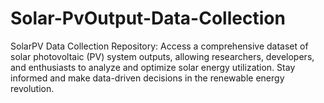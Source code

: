 # Solar-PvOutput-Data-Collection
SolarPV Data Collection Repository: Access a comprehensive dataset of solar photovoltaic (PV) system outputs, allowing researchers, developers, and enthusiasts to analyze and optimize solar energy utilization. Stay informed and make data-driven decisions in the renewable energy revolution.
